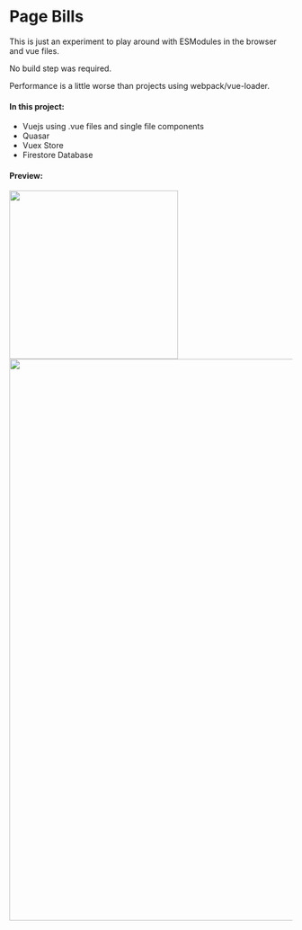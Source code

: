 # Page Bills 

This is just an experiment to play around with ESModules in the browser and vue files. 

No build step was required.

Performance is a little worse than projects using webpack/vue-loader.

#### In this project:
- Vuejs using .vue files and single file components
- Quasar
- Vuex Store
- Firestore Database

#### Preview: 

<img src="https://i.imgur.com/ryGDrdI.png" width='300'/>
<img src="https://i.imgur.com/wjZvrJs.png" width='1000'/>

